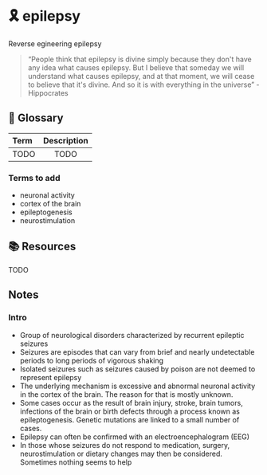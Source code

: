 # :reminder_ribbon: epilepsy
Reverse egineering epilepsy

>“People think that epilepsy is divine simply because they don't have any idea what causes epilepsy. But I believe that someday we will understand what causes epilepsy, and at that moment, we will cease to believe that it's divine. And so it is with everything in the universe” - Hippocrates 
## 📖 Glossary 

| Term           | Description  |
| :------------- | :----------: |
| TODO           | TODO         |

### Terms to add
- neuronal activity
- cortex of the brain
- epileptogenesis
- neurostimulation

## 📚 Resources

TODO


## Notes 

### Intro 
- Group of neurological disorders characterized by recurrent epileptic seizures
- Seizures are episodes that can vary from brief and nearly undetectable periods to long periods of vigorous shaking
- Isolated seizures such as seizures caused by poison are not deemed to represent epilepsy 
- The underlying mechanism is excessive and abnormal neuronal activity in the cortex of the brain. The reason for that is mostly unknown.
- Some cases occur as the result of brain injury, stroke, brain tumors, infections of the brain or birth defects through a process known as epileptogenesis. Genetic mutations are linked to a small number of cases.
- Epilepsy can often be confirmed with an electroencephalogram (EEG)
- In those whose seizures do not respond to medication, surgery, neurostimulation or dietary changes may then be considered. Sometimes nothing seems to help

